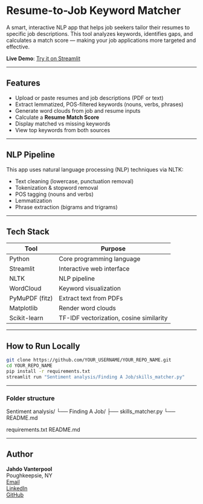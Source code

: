 # Resume-to-Job Keyword Matcher

A smart, interactive NLP app that helps job seekers tailor their resumes to specific job descriptions. This tool analyzes keywords, identifies gaps, and calculates a match score — making your job applications more targeted and effective.

**Live Demo**: [Try it on Streamlit](https://sentiment-analysisfinding-a-jobskil-isnhbv.streamlit.app)

---

## Features

- Upload or paste resumes and job descriptions (PDF or text)
- Extract lemmatized, POS-filtered keywords (nouns, verbs, phrases)
- Generate word clouds from job and resume inputs
- Calculate a **Resume Match Score**
- Display matched vs missing keywords
- View top keywords from both sources

---

## NLP Pipeline

This app uses natural language processing (NLP) techniques via NLTK:

- Text cleaning (lowercase, punctuation removal)
- Tokenization & stopword removal
- POS tagging (nouns and verbs)
- Lemmatization
- Phrase extraction (bigrams and trigrams)

---

## Tech Stack

| Tool           | Purpose                        |
|----------------|--------------------------------|
| Python         | Core programming language      |
| Streamlit      | Interactive web interface      |
| NLTK           | NLP pipeline                   |
| WordCloud      | Keyword visualization          |
| PyMuPDF (fitz) | Extract text from PDFs         |
| Matplotlib     | Render word clouds             |
| Scikit-learn     | TF-IDF vectorization, cosine similarity      |

---

## How to Run Locally

```bash
git clone https://github.com/YOUR_USERNAME/YOUR_REPO_NAME.git
cd YOUR_REPO_NAME
pip install -r requirements.txt
streamlit run "Sentiment analysis/Finding A Job/skills_matcher.py"
```

---

### Folder structure 

Sentiment analysis/
└── Finding A Job/
    ├── skills_matcher.py
    └── README.md

requirements.txt
README.md

---

## Author

**Jahdo Vanterpool**  
Poughkeepsie, NY  
[Email](mailto:jahdovpool@hotmail.com)  
[LinkedIn](https://www.linkedin.com/in/jahdo-vanterpool)  
[GitHub](https://github.com/Jahdo-Codes)

